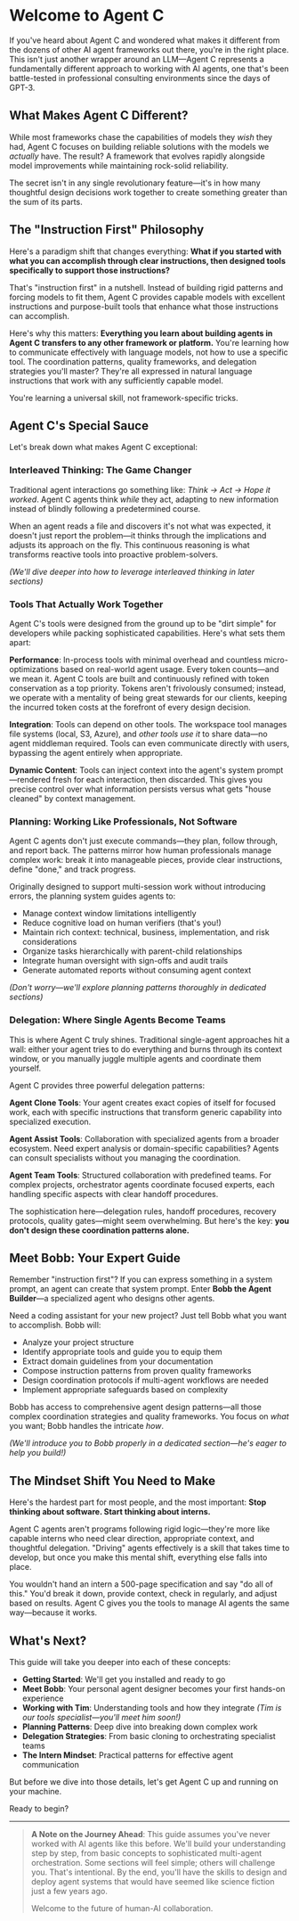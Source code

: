 # Welcome to Agent C

If you've heard about Agent C and wondered what makes it different from the dozens of other AI agent frameworks out there, you're in the right place. This isn't just another wrapper around an LLM—Agent C represents a fundamentally different approach to working with AI agents, one that's been battle-tested in professional consulting environments since the days of GPT-3.

## What Makes Agent C Different?

While most frameworks chase the capabilities of models they *wish* they had, Agent C focuses on building reliable solutions with the models we *actually* have. The result? A framework that evolves rapidly alongside model improvements while maintaining rock-solid reliability.

The secret isn't in any single revolutionary feature—it's in how many thoughtful design decisions work together to create something greater than the sum of its parts.

## The "Instruction First" Philosophy

Here's a paradigm shift that changes everything: **What if you started with what you can accomplish through clear instructions, then designed tools specifically to support those instructions?**

That's "instruction first" in a nutshell. Instead of building rigid patterns and forcing models to fit them, Agent C provides capable models with excellent instructions and purpose-built tools that enhance what those instructions can accomplish.

Here's why this matters: **Everything you learn about building agents in Agent C transfers to any other framework or platform.** You're learning how to communicate effectively with language models, not how to use a specific tool. The coordination patterns, quality frameworks, and delegation strategies you'll master? They're all expressed in natural language instructions that work with any sufficiently capable model.

You're learning a universal skill, not framework-specific tricks.

## Agent C's Special Sauce

Let's break down what makes Agent C exceptional:

### Interleaved Thinking: The Game Changer

Traditional agent interactions go something like: *Think → Act → Hope it worked*. Agent C agents think *while* they act, adapting to new information instead of blindly following a predetermined course.

When an agent reads a file and discovers it's not what was expected, it doesn't just report the problem—it thinks through the implications and adjusts its approach on the fly. This continuous reasoning is what transforms reactive tools into proactive problem-solvers.

*(We'll dive deeper into how to leverage interleaved thinking in later sections)*

### Tools That Actually Work Together

Agent C's tools were designed from the ground up to be "dirt simple" for developers while packing sophisticated capabilities. Here's what sets them apart:

**Performance**: In-process tools with minimal overhead and countless micro-optimizations based on real-world agent usage. Every token counts—and we mean it. Agent C tools are built and continuously refined with token conservation as a top priority. Tokens aren't frivolously consumed; instead, we operate with a mentality of being great stewards for our clients, keeping the incurred token costs at the forefront of every design decision.

**Integration**: Tools can depend on other tools. The workspace tool manages file systems (local, S3, Azure), and *other tools use it* to share data—no agent middleman required. Tools can even communicate directly with users, bypassing the agent entirely when appropriate.

**Dynamic Content**: Tools can inject context into the agent's system prompt—rendered fresh for each interaction, then discarded. This gives you precise control over what information persists versus what gets "house cleaned" by context management.

### Planning: Working Like Professionals, Not Software

Agent C agents don't just execute commands—they plan, follow through, and report back. The patterns mirror how human professionals manage complex work: break it into manageable pieces, provide clear instructions, define "done," and track progress.

Originally designed to support multi-session work without introducing errors, the planning system guides agents to:
- Manage context window limitations intelligently
- Reduce cognitive load on human verifiers (that's you!)
- Maintain rich context: technical, business, implementation, and risk considerations
- Organize tasks hierarchically with parent-child relationships
- Integrate human oversight with sign-offs and audit trails
- Generate automated reports without consuming agent context

*(Don't worry—we'll explore planning patterns thoroughly in dedicated sections)*

### Delegation: Where Single Agents Become Teams

This is where Agent C truly shines. Traditional single-agent approaches hit a wall: either your agent tries to do everything and burns through its context window, or you manually juggle multiple agents and coordinate them yourself.

Agent C provides three powerful delegation patterns:

**Agent Clone Tools**: Your agent creates exact copies of itself for focused work, each with specific instructions that transform generic capability into specialized execution.

**Agent Assist Tools**: Collaboration with specialized agents from a broader ecosystem. Need expert analysis or domain-specific capabilities? Agents can consult specialists without you managing the coordination.

**Agent Team Tools**: Structured collaboration with predefined teams. For complex projects, orchestrator agents coordinate focused experts, each handling specific aspects with clear handoff procedures.

The sophistication here—delegation rules, handoff procedures, recovery protocols, quality gates—might seem overwhelming. But here's the key: **you don't design these coordination patterns alone.**

## Meet Bobb: Your Expert Guide

Remember "instruction first"? If you can express something in a system prompt, an agent can create that system prompt. Enter **Bobb the Agent Builder**—a specialized agent who designs other agents.

Need a coding assistant for your new project? Just tell Bobb what you want to accomplish. Bobb will:
- Analyze your project structure
- Identify appropriate tools and guide you to equip them
- Extract domain guidelines from your documentation
- Compose instruction patterns from proven quality frameworks
- Design coordination protocols if multi-agent workflows are needed
- Implement appropriate safeguards based on complexity

Bobb has access to comprehensive agent design patterns—all those complex coordination strategies and quality frameworks. You focus on *what* you want; Bobb handles the intricate *how*.

*(We'll introduce you to Bobb properly in a dedicated section—he's eager to help you build!)*

## The Mindset Shift You Need to Make

Here's the hardest part for most people, and the most important: **Stop thinking about software. Start thinking about interns.**

Agent C agents aren't programs following rigid logic—they're more like capable interns who need clear direction, appropriate context, and thoughtful delegation. "Driving" agents effectively is a skill that takes time to develop, but once you make this mental shift, everything else falls into place.

You wouldn't hand an intern a 500-page specification and say "do all of this." You'd break it down, provide context, check in regularly, and adjust based on results. Agent C gives you the tools to manage AI agents the same way—because it works.

## What's Next?

This guide will take you deeper into each of these concepts:

- **Getting Started**: We'll get you installed and ready to go
- **Meet Bobb**: Your personal agent designer becomes your first hands-on experience
- **Working with Tim**: Understanding tools and how they integrate *(Tim is our tools specialist—you'll meet him soon!)*
- **Planning Patterns**: Deep dive into breaking down complex work
- **Delegation Strategies**: From basic cloning to orchestrating specialist teams
- **The Intern Mindset**: Practical patterns for effective agent communication

But before we dive into those details, let's get Agent C up and running on your machine.

Ready to begin?

---

> **A Note on the Journey Ahead**: This guide assumes you've never worked with AI agents like this before. We'll build your understanding step by step, from basic concepts to sophisticated multi-agent orchestration. Some sections will feel simple; others will challenge you. That's intentional. By the end, you'll have the skills to design and deploy agent systems that would have seemed like science fiction just a few years ago.
>
> Welcome to the future of human-AI collaboration.
